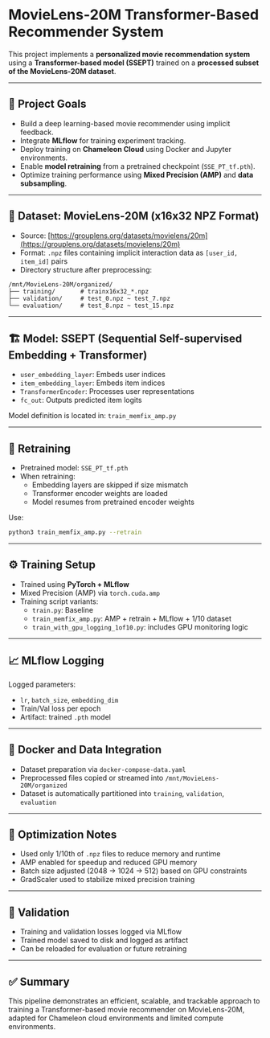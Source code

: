 # MovieLens-20M Transformer-Based Recommender System

This project implements a **personalized movie recommendation system** using a **Transformer-based model (SSEPT)** trained on a **processed subset of the MovieLens-20M dataset**.

---

## 🧠 Project Goals

- Build a deep learning-based movie recommender using implicit feedback.
- Integrate **MLflow** for training experiment tracking.
- Deploy training on **Chameleon Cloud** using Docker and Jupyter environments.
- Enable **model retraining** from a pretrained checkpoint (`SSE_PT_tf.pth`).
- Optimize training performance using **Mixed Precision (AMP)** and **data subsampling**.

---

## 📁 Dataset: MovieLens-20M (x16x32 NPZ Format)

- Source: [https://grouplens.org/datasets/movielens/20m](https://grouplens.org/datasets/movielens/20m)
- Format: `.npz` files containing implicit interaction data as `[user_id, item_id]` pairs
- Directory structure after preprocessing:

```
/mnt/MovieLens-20M/organized/
├── training/       # trainx16x32_*.npz
├── validation/     # test_0.npz ~ test_7.npz
└── evaluation/     # test_8.npz ~ test_15.npz
```

---

## 🏗️ Model: SSEPT (Sequential Self-supervised Embedding + Transformer)

- `user_embedding_layer`: Embeds user indices
- `item_embedding_layer`: Embeds item indices
- `TransformerEncoder`: Processes user representations
- `fc_out`: Outputs predicted item logits

Model definition is located in: `train_memfix_amp.py`

---

## 🔁 Retraining

- Pretrained model: `SSE_PT_tf.pth`
- When retraining:
  - Embedding layers are skipped if size mismatch
  - Transformer encoder weights are loaded
  - Model resumes from pretrained encoder weights

Use:

```bash
python3 train_memfix_amp.py --retrain
```

---

## ⚙️ Training Setup

- Trained using **PyTorch + MLflow**
- Mixed Precision (AMP) via `torch.cuda.amp`
- Training script variants:
  - `train.py`: Baseline
  - `train_memfix_amp.py`: AMP + retrain + MLflow + 1/10 dataset
  - `train_with_gpu_logging_1of10.py`: includes GPU monitoring logic

---

## 📈 MLflow Logging

Logged parameters:

- `lr`, `batch_size`, `embedding_dim`
- Train/Val loss per epoch
- Artifact: trained `.pth` model

---

## 🐳 Docker and Data Integration

- Dataset preparation via `docker-compose-data.yaml`
- Preprocessed files copied or streamed into `/mnt/MovieLens-20M/organized`
- Dataset is automatically partitioned into `training`, `validation`, `evaluation`

---

## 🚀 Optimization Notes

- Used only 1/10th of `.npz` files to reduce memory and runtime
- AMP enabled for speedup and reduced GPU memory
- Batch size adjusted (2048 → 1024 → 512) based on GPU constraints
- GradScaler used to stabilize mixed precision training

---

## 🧪 Validation

- Training and validation losses logged via MLflow
- Trained model saved to disk and logged as artifact
- Can be reloaded for evaluation or future retraining

---

## ✅ Summary

This pipeline demonstrates an efficient, scalable, and trackable approach to training a Transformer-based movie recommender on MovieLens-20M, adapted for Chameleon cloud environments and limited compute environments.

